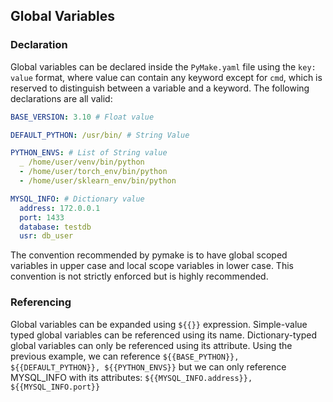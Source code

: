
## Global Variables

### Declaration

Global variables can be declared inside the `PyMake.yaml` file using the `key: value` format, where value can contain any
keyword except for `cmd`, which is reserved to distinguish between a variable and a keyword. The following declarations are
all valid:

```yaml
BASE_VERSION: 3.10 # Float value

DEFAULT_PYTHON: /usr/bin/ # String Value

PYTHON_ENVS: # List of String value
  _ /home/user/venv/bin/python
  - /home/user/torch_env/bin/python
  - /home/user/sklearn_env/bin/python

MYSQL_INFO: # Dictionary value
  address: 172.0.0.1
  port: 1433
  database: testdb
  usr: db_user

```
The convention recommended by pymake is to have global scoped variables in upper case and local scope variables in lower case.
This convention is not strictly enforced but is highly recommended. 

### Referencing 

Global variables can be expanded using `${{}}` expression. Simple-value typed global variables can be referenced using its name.
Dictionary-typed global variables can only be referenced using its attribute. Using the previous example, we 
can reference `${{BASE_PYTHON}}, ${{DEFAULT_PYTHON}}, ${{PYTHON_ENVS}}` but we can only reference 
MYSQL_INFO with its attributes: `${{MYSQL_INFO.address}}, ${{MYSQL_INFO.port}}`


